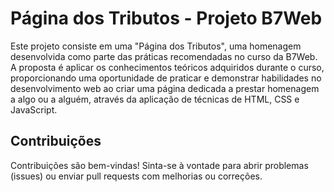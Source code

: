 # Página dos Tributos - Projeto B7Web

Este projeto consiste em uma "Página dos Tributos", uma homenagem desenvolvida como parte das práticas recomendadas no curso da B7Web. A proposta é aplicar os conhecimentos teóricos adquiridos durante o curso, proporcionando uma oportunidade de praticar e demonstrar habilidades no desenvolvimento web ao criar uma página dedicada a prestar homenagem a algo ou a alguém, através da aplicação de técnicas de HTML, CSS e JavaScript.

## Contribuições

Contribuições são bem-vindas! Sinta-se à vontade para abrir problemas (issues) ou enviar pull requests com melhorias ou correções.
